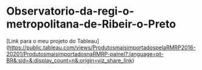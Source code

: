 # Observatorio-da-regi-o-metropolitana-de-Ribeir-o-Preto

[Link para o meu projeto do Tableau] (https://public.tableau.com/views/ProdutosmaisimportadospelaRMRP2016-20201/ProdutosmaisimportadosnaRMRP-painel?:language=pt-BR&:sid=&:display_count=n&:origin=viz_share_link)
